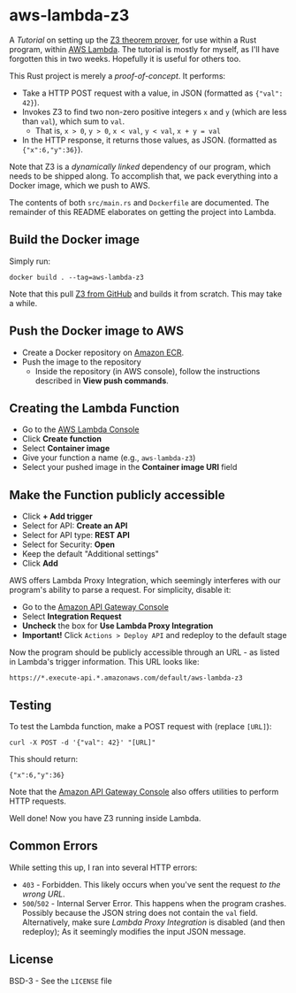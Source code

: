 # aws-lambda-z3

A *Tutorial* on setting up the [Z3 theorem prover](https://github.com/Z3Prover/z3), for use within a Rust program, within [AWS Lambda](https://aws.amazon.com/lambda/). The tutorial is mostly for myself, as I'll have forgotten this in two weeks. Hopefully it is useful for others too.

This Rust project is merely a *proof-of-concept*. It performs:

* Take a HTTP POST request with a value, in JSON (formatted as `{"val": 42}`).
* Invokes Z3 to find two non-zero positive integers `x` and `y` (which are less than `val`), which sum to `val`.
  * That is, `x > 0`, `y > 0`, `x < val`, `y < val`, `x + y = val`
* In the HTTP response, it returns those values, as JSON. (formatted as `{"x":6,"y":36}`).

Note that Z3 is a *dynamically linked* dependency of our program, which needs to be shipped along. To accomplish that, we pack everything into a Docker image, which we push to AWS.

The contents of both `src/main.rs` and `Dockerfile` are documented. The remainder of this README elaborates on getting the project into Lambda.

## Build the Docker image

Simply run:

```
docker build . --tag=aws-lambda-z3
```

Note that this pull [Z3 from GitHub](https://github.com/Z3Prover/z3) and builds it from scratch. This may take a while.

## Push the Docker image to AWS

* Create a Docker repository on [Amazon ECR](https://console.aws.amazon.com/ecr/home/).
* Push the image to the repository
  * Inside the repository (in AWS console), follow the instructions described in **View push commands**.

## Creating the Lambda Function

* Go to the [AWS Lambda Console](https://console.aws.amazon.com/lambda/home)
* Click **Create function**
* Select **Container image**
* Give your function a name (e.g., `aws-lambda-z3`)
* Select your pushed image in the **Container image URI** field

## Make the Function publicly accessible

* Click **+ Add trigger**
* Select for API: **Create an API**
* Select for API type: **REST API**
* Select for Security: **Open**
* Keep the default "Additional settings"
* Click **Add**

AWS offers Lambda Proxy Integration, which seemingly interferes with our program's ability to parse a request. For simplicity, disable it:

* Go to the [Amazon API Gateway Console](https://console.aws.amazon.com/apigateway/home)
* Select **Integration Request**
* **Uncheck** the box for **Use Lambda Proxy Integration**
* **Important!** Click `Actions > Deploy API` and redeploy to the default stage

Now the program should be publicly accessible through an URL - as listed in Lambda's trigger information. This URL looks like:
```
https://*.execute-api.*.amazonaws.com/default/aws-lambda-z3
```

## Testing

To test the Lambda function, make a POST request with (replace `[URL]`):
```
curl -X POST -d '{"val": 42}' "[URL]"
```
This should return:
```
{"x":6,"y":36}
```

Note that the [Amazon API Gateway Console](https://console.aws.amazon.com/apigateway/home) also offers utilities to perform HTTP requests.

Well done! Now you have Z3 running inside Lambda.

## Common Errors

While setting this up, I ran into several HTTP errors:

* `403` - Forbidden. This likely occurs when you've sent the request *to the wrong URL*.
* `500`/`502` - Internal Server Error. This happens when the program crashes. Possibly because the JSON string does not contain the `val` field. Alternatively, make sure *Lambda Proxy Integration* is disabled (and then redeploy); As it seemingly modifies the input JSON message.

## License

BSD-3 - See the `LICENSE` file
